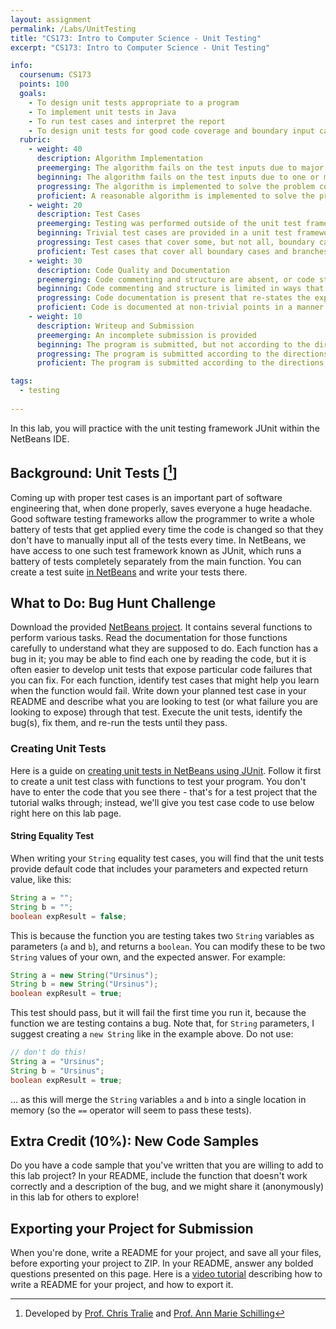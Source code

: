 ```yaml
---
layout: assignment
permalink: /Labs/UnitTesting
title: "CS173: Intro to Computer Science - Unit Testing"
excerpt: "CS173: Intro to Computer Science - Unit Testing"

info:
  coursenum: CS173
  points: 100
  goals:
    - To design unit tests appropriate to a program
    - To implement unit tests in Java
    - To run test cases and interpret the report
    - To design unit tests for good code coverage and boundary input cases
  rubric:
    - weight: 40
      description: Algorithm Implementation
      preemerging: The algorithm fails on the test inputs due to major issues, or the program fails to compile and/or run
      beginning: The algorithm fails on the test inputs due to one or more minor issues
      progressing: The algorithm is implemented to solve the problem correctly according to given test inputs, but would fail if executed in a general case due to a minor issue or omission in the algorithm design or implementation
      proficient: A reasonable algorithm is implemented to solve the problem which correctly solves the problem according to the given test inputs, and would be reasonably expected to solve the problem in the general case
    - weight: 20
      description: Test Cases
      preemerging: Testing was performed outside of the unit test framework, or not performed at all
      beginning: Trivial test cases are provided in a unit test framework
      progressing: Test cases that cover some, but not all, boundary cases and branches of the program are provided
      proficient: Test cases that cover all boundary cases and branches of the program are provided
    - weight: 30
      description: Code Quality and Documentation
      preemerging: Code commenting and structure are absent, or code structure departs significantly from best practice, and/or the code departs significantly from the style guide
      beginning: Code commenting and structure is limited in ways that reduce the readability of the program, and/or there are minor departures from the style guide
      progressing: Code documentation is present that re-states the explicit code definitions, and/or code is written that mostly adheres to the style guide
      proficient: Code is documented at non-trivial points in a manner that enhances the readability of the program, and code is written according to the style guide
    - weight: 10
      description: Writeup and Submission
      preemerging: An incomplete submission is provided
      beginning: The program is submitted, but not according to the directions in one or more ways (for example, because it is lacking a readme writeup or missing answers to written questions)
      progressing: The program is submitted according to the directions with a minor omission or correction needed, including a readme writeup describing the solution and answering nearly all questions posed in the instructions
      proficient: The program is submitted according to the directions, including a readme writeup describing the solution and answering all questions posed in the instructions  

tags:
  - testing
  
---
```


In this lab, you will practice with the unit testing framework JUnit within the NetBeans IDE.

## Background: Unit Tests \[[^1]\]

Coming up with proper test cases is an important part of software engineering that, when done properly, saves everyone a huge headache. Good software testing frameworks allow the programmer to write a whole battery of tests that get applied every time the code is changed so that they don't have to manually input all of the tests every time.  In NetBeans, we have access to one such test framework known as JUnit, which runs a battery of tests completely separately from the main function.  You can create a test suite [in NetBeans](https://netbeans.org/kb/docs/java/junit-intro.html#Exercise_30) and write your tests there.  

## What to Do: Bug Hunt Challenge

Download the provided [NetBeans project](../files/lab-unittesting/UnitTestingSample.zip).  It contains several functions to perform various tasks.  Read the documentation for those functions carefully to understand what they are supposed to do.  Each function has a bug in it; you may be able to find each one by reading the code, but it is often easier to develop unit tests that expose particular code failures that you can fix.  For each function, identify test cases that might help you learn when the function would fail.  Write down your planned test case in your README and describe what you are looking to test (or what failure you are looking to expose) through that test.  Execute the unit tests, identify the bug(s), fix them, and re-run the tests until they pass.

### Creating Unit Tests 

Here is a guide on [creating unit tests in NetBeans using JUnit](../NetBeans/JUnit).  Follow it first to create a unit test class with functions to test your program.  You don't have to enter the code that you see there - that's for a test project that the tutorial walks through; instead, we'll give you test case code to use below right here on this lab page.

#### String Equality Test

When writing your `String` equality test cases, you will find that the unit tests provide default code that includes your parameters and expected return value, like this:

```java
String a = "";
String b = "";
boolean expResult = false;
```

This is because the function you are testing takes two `String` variables as parameters (`a` and `b`), and returns a `boolean`.  You can modify these to be two `String` values of your own, and the expected answer.  For example:

```java
String a = new String("Ursinus");
String b = new String("Ursinus");
boolean expResult = true;
```

This test should pass, but it will fail the first time you run it, because the function we are testing contains a bug.  Note that, for `String` parameters, I suggest creating a `new String` like in the example above.  Do not use:

```java
// don't do this!
String a = "Ursinus";
String b = "Ursinus";
boolean expResult = true;
```

... as this will merge the `String` variables `a` and `b` into a single location in memory (so the `==` operator will seem to pass these tests).

## Extra Credit (10%): New Code Samples
Do you have a code sample that you've written that you are willing to add to this lab project?  In your README, include the function that doesn't work correctly and a description of the bug, and we might share it (anonymously) in this lab for others to explore!

## Exporting your Project for Submission

When you're done, write a README for your project, and save all your files, before exporting your project to ZIP.  In your README, answer any bolded questions presented on this page.  Here is a [video tutorial](../Modules/IDE/Module2) describing how to write a README for your project, and how to export it.

[^1]: Developed by [Prof. Chris Tralie](https://www.ursinus.edu/live/profiles/4502-christopher-j-tralie) and [Prof. Ann Marie Schilling](https://www.ursinus.edu/live/profiles/133-ann-marie-v-schilling)
